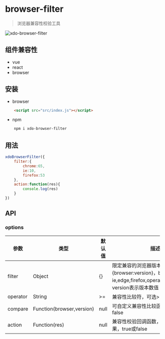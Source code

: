 # browser-filter
> 浏览器兼容性校验工具

![xdo-browser-filter](http://7u.isaacxu.com/brower.png)
## 组件兼容性
* vue
* react
* browser

## 安装
* browser
```html
    <script src="src/index.js"></script>
```
* npm
```html
    npm i xdo-browser-filter
```
## 用法
```javascript
xdoBrowserFilter({
    filter:{
        chrome:65,
        ie:10,
        firefox:53
    },
    action:function(res){
        console.log(res)
    }
})
```
## API
### options
|  参数   | 类型  |  默认值  |  描述  |
|  ----  | ----  | ----  | ----  |
| filter  | Object | {} |限定兼容的浏览器版本，格式{browser:version}，browser可以使用ie,edge,firefox,opera,chrome,safari；version表示版本数值|
| operator | String | >= | 兼容性比较符，可选>=,<=,== |
| compare | Function(browser,version) | null | 可自定义兼容性比较函数，返回true或false |
| action | Function(res) | null | 兼容性校验回调函数，res表示兼容性结果，true或false |
